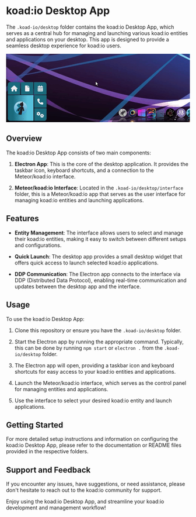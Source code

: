# koad:io Desktop App

The `.koad-io/desktop` folder contains the koad:io Desktop App, which serves as a central hub for managing and launching various koad:io entities and applications on your desktop. This app is designed to provide a seamless desktop experience for koad:io users.

![koad:io desktop interface](koad-io-desktop.gif)

## Overview

The koad:io Desktop App consists of two main components:

1. **Electron App**: This is the core of the desktop application. It provides the taskbar icon, keyboard shortcuts, and a connection to the Meteor/koad:io interface.

2. **Meteor/koad:io Interface**: Located in the `.koad-io/desktop/interface` folder, this is a Meteor/koad:io app that serves as the user interface for managing koad:io entities and launching applications.

## Features

- **Entity Management**: The interface allows users to select and manage their koad:io entities, making it easy to switch between different setups and configurations.

- **Quick Launch**: The desktop app provides a small desktop widget that offers quick access to launch selected koad:io applications.

- **DDP Communication**: The Electron app connects to the interface via DDP (Distributed Data Protocol), enabling real-time communication and updates between the desktop app and the interface.

## Usage

To use the koad:io Desktop App:

1. Clone this repository or ensure you have the `.koad-io/desktop` folder.

2. Start the Electron app by running the appropriate command. Typically, this can be done by running `npm start` or `electron .` from the `.koad-io/desktop` folder.

3. The Electron app will open, providing a taskbar icon and keyboard shortcuts for easy access to your koad:io entities and applications.

4. Launch the Meteor/koad:io interface, which serves as the control panel for managing entities and applications.

5. Use the interface to select your desired koad:io entity and launch applications.

## Getting Started

For more detailed setup instructions and information on configuring the koad:io Desktop App, please refer to the documentation or README files provided in the respective folders.

## Support and Feedback

If you encounter any issues, have suggestions, or need assistance, please don't hesitate to reach out to the koad:io community for support.

Enjoy using the koad:io Desktop App, and streamline your koad:io development and management workflow!
